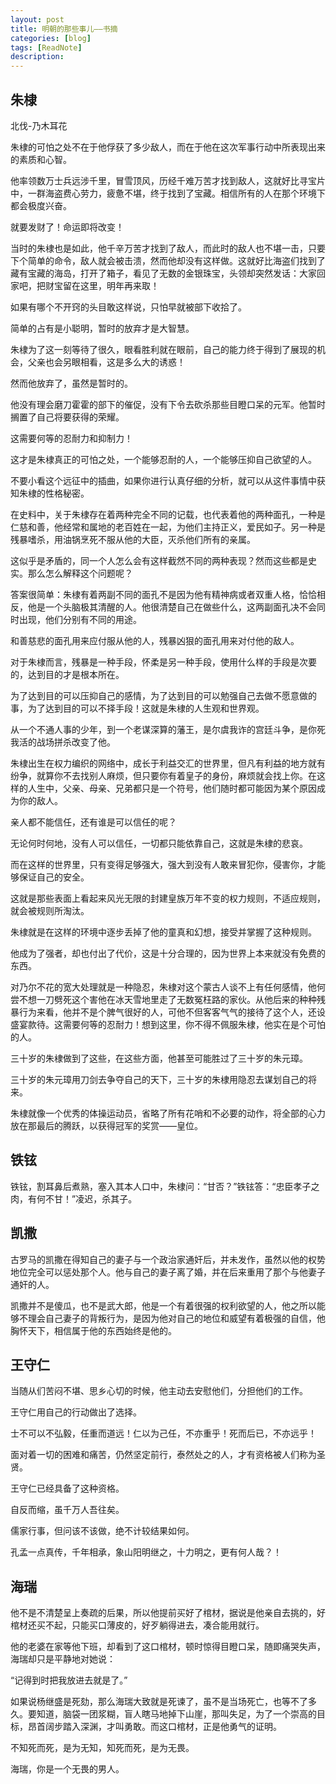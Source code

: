 ```yaml
---
layout: post
title: 明朝的那些事儿——书摘
categories: [blog]
tags: [ReadNote]
description: 
---
```






## 朱棣

北伐-乃木耳花

朱棣的可怕之处不在于他俘获了多少敌人，而在于他在这次军事行动中所表现出来的素质和心智。

他率领数万士兵远涉千里，冒雪顶风，历经千难万苦才找到敌人，这就好比寻宝片中，一群海盗费心劳力，疲惫不堪，终于找到了宝藏。相信所有的人在那个环境下都会极度兴奋。

就要发财了！命运即将改变！

当时的朱棣也是如此，他千辛万苦才找到了敌人，而此时的敌人也不堪一击，只要下个简单的命令，敌人就会被击溃，然而他却没有这样做。这就好比海盗们找到了藏有宝藏的海岛，打开了箱子，看见了无数的金银珠宝，头领却突然发话：大家回家吧，把财宝留在这里，明年再来取！

如果有哪个不开窍的头目敢这样说，只怕早就被部下收拾了。

简单的占有是小聪明，暂时的放弃才是大智慧。

朱棣为了这一刻等待了很久，眼看胜利就在眼前，自己的能力终于得到了展现的机会，父亲也会另眼相看，这是多么大的诱惑！

然而他放弃了，虽然是暂时的。

他没有理会磨刀霍霍的部下的催促，没有下令去砍杀那些目瞪口呆的元军。他暂时搁置了自己将要获得的荣耀。

这需要何等的忍耐力和抑制力！

这才是朱棣真正的可怕之处，一个能够忍耐的人，一个能够压抑自己欲望的人。

不要小看这个远征中的插曲，如果你进行认真仔细的分析，就可以从这件事情中获知朱棣的性格秘密。

在史料中，关于朱棣存在着两种完全不同的记载，也代表着他的两种面孔，一种是仁慈和善，他经常和属地的老百姓在一起，为他们主持正义，爱民如子。另一种是残暴嗜杀，用油锅烹死不服从他的大臣，灭杀他们所有的亲属。

这似乎是矛盾的，同一个人怎么会有这样截然不同的两种表现？然而这些都是史实。那么怎么解释这个问题呢？

答案很简单：朱棣有着两副不同的面孔不是因为他有精神病或者双重人格，恰恰相反，他是一个头脑极其清醒的人。他很清楚自己在做些什么，这两副面孔决不会同时出现，他们分别有不同的用途。

和善慈悲的面孔用来应付服从他的人，残暴凶狠的面孔用来对付他的敌人。

对于朱棣而言，残暴是一种手段，怀柔是另一种手段，使用什么样的手段是次要的，达到目的才是根本所在。

为了达到目的可以压抑自己的感情，为了达到目的可以勉强自己去做不愿意做的事，为了达到目的可以不择手段！这就是朱棣的人生观和世界观。

从一个不通人事的少年，到一个老谋深算的藩王，是尔虞我诈的宫廷斗争，是你死我活的战场拼杀改变了他。

朱棣出生在权力编织的网络中，成长于利益交汇的世界里，但凡有利益的地方就有纷争，就算你不去找别人麻烦，但只要你有着皇子的身份，麻烦就会找上你。在这样的人生中，父亲、母亲、兄弟都只是一个符号，他们随时都可能因为某个原因成为你的敌人。

亲人都不能信任，还有谁是可以信任的呢？

无论何时何地，没有人可以信任，一切都只能依靠自己，这就是朱棣的悲哀。

而在这样的世界里，只有变得足够强大，强大到没有人敢来冒犯你，侵害你，才能够保证自己的安全。

这就是那些表面上看起来风光无限的封建皇族万年不变的权力规则，不适应规则，就会被规则所淘汰。

朱棣就是在这样的环境中逐步丢掉了他的童真和幻想，接受并掌握了这种规则。

他成为了强者，却也付出了代价，这是十分合理的，因为世界上本来就没有免费的东西。

对乃尔不花的宽大处理就是一种隐忍，朱棣对这个蒙古人谈不上有任何感情，他何尝不想一刀劈死这个害他在冰天雪地里走了无数冤枉路的家伙。从他后来的种种残暴行为来看，他并不是个脾气很好的人，可他不但客客气气的接待了这个人，还设盛宴款待。这需要何等的忍耐力！想到这里，你不得不佩服朱棣，他实在是个可怕的人。

三十岁的朱棣做到了这些，在这些方面，他甚至可能胜过了三十岁的朱元璋。

三十岁的朱元璋用刀剑去争夺自己的天下，三十岁的朱棣用隐忍去谋划自己的将来。

朱棣就像一个优秀的体操运动员，省略了所有花哨和不必要的动作，将全部的心力放在那最后的腾跃，以获得冠军的奖赏——皇位。



## 铁铉

铁铉，割耳鼻后煮熟，塞入其本人口中，朱棣问：“甘否？”铁铉答：“忠臣孝子之肉，有何不甘！”凌迟，杀其子。

## 凯撒

古罗马的凯撒在得知自己的妻子与一个政治家通奸后，并未发作，虽然以他的权势地位完全可以惩处那个人。他与自己的妻子离了婚，并在后来重用了那个与他妻子通奸的人。

凯撒并不是傻瓜，也不是武大郎，他是一个有着很强的权利欲望的人，他之所以能够不理会自己妻子的背叛行为，是因为他对自己的地位和威望有着极强的自信，他胸怀天下，相信属于他的东西始终是他的。

## 王守仁

当随从们苦闷不堪、思乡心切的时候，他主动去安慰他们，分担他们的工作。

王守仁用自己的行动做出了选择。

士不可以不弘毅，任重而道远！仁以为己任，不亦重乎！死而后已，不亦远乎！

面对着一切的困难和痛苦，仍然坚定前行，泰然处之的人，才有资格被人们称为圣贤。

王守仁已经具备了这种资格。



自反而缩，虽千万人吾往矣。

儒家行事，但问该不该做，绝不计较结果如何。

孔孟一点真传，千年相承，象山阳明继之，十力明之，更有何人哉？！

## 海瑞

他不是不清楚呈上奏疏的后果，所以他提前买好了棺材，据说是他亲自去挑的，好棺材还买不起，只能买口薄皮的，好歹躺得进去，凑合能用就行。

他的老婆在家等他下班，却看到了这口棺材，顿时惊得目瞪口呆，随即痛哭失声，海瑞却只是平静地对她说：

“记得到时把我放进去就是了。”

如果说杨继盛是死劾，那么海瑞大致就是死谏了，虽不是当场死亡，也等不了多久。要知道，脑袋一团浆糊，盲人瞎马地掉下山崖，那叫失足，为了一个崇高的目标，昂首阔步踏入深渊，才叫勇敢。而这口棺材，正是他勇气的证明。

不知死而死，是为无知，知死而死，是为无畏。

海瑞，你是一个无畏的男人。



